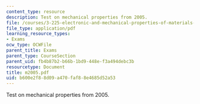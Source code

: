```yaml
---
content_type: resource
description: Test on mechanical properties from 2005.
file: /courses/3-225-electronic-and-mechanical-properties-of-materials-fall-2007/b600e2f88d09a470faf88e4685d52a53_m2005.pdf
file_type: application/pdf
learning_resource_types:
- Exams
ocw_type: OCWFile
parent_title: Exams
parent_type: CourseSection
parent_uid: fb4b87b2-b66b-1bd9-448e-f3a494debc3b
resourcetype: Document
title: m2005.pdf
uid: b600e2f8-8d09-a470-faf8-8e4685d52a53
---
```

Test on mechanical properties from 2005.


